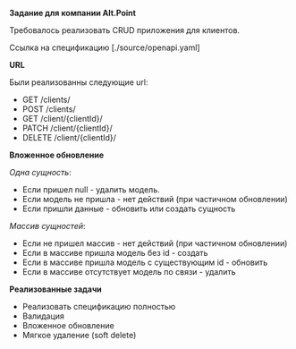 **Задание для компании Alt.Point**

Требовалось реализовать CRUD приложения для клиентов.

Ссылка на спецификацию [./source/openapi.yaml]

**URL**

Были реализованны следующие url:
- GET /clients/
- POST /clients/
- GET /client/{clientId}/
- PATCH /client/{clientId}/
- DELETE /client/{clientId}/

**Вложенное обновление**

*Одна сущность*:
- Если пришел null - удалить модель.
- Если модель не пришла - нет действий (при частичном обновлении)
- Если пришли данные - обновить или создать сущность

*Массив сущностей*:
- Если не пришел массив - нет действий (при частичном обновлении)
- Если в массиве пришла модель без id - создать
- Если в массиве пришла модель с существующим id - обновить
- Если в массиве отсутствует модель по связи - удалить

**Реализованные задачи**

- Реализовать спецификацию полностью
- Валидация
- Вложенное обновление
- Мягкое удаление (soft delete)
